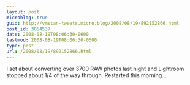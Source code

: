```yaml
---
layout: post
microblog: true
guid: http://vmstan-tweets.micro.blog/2008/08/19/892152866.html
post_id: 3054537
date: 2008-08-19T08:06:30-0600
lastmod: 2008-08-19T08:06:30-0600
type: post
url: /2008/08/19/892152866.html
---
```

I set about converting over 3700 RAW photos last night and Lightroom stopped about 1/4 of the way through. Restarted this morning...
